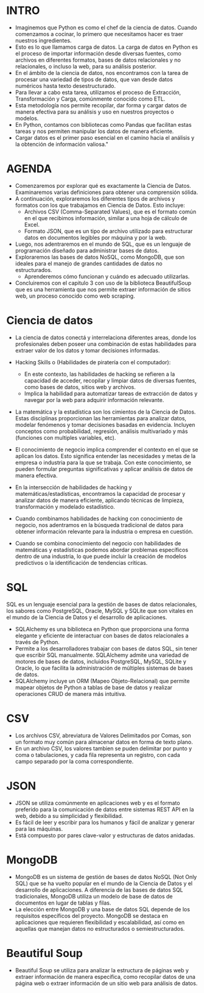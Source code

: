 # INTRO
- Imaginemos que Python es como el chef de la ciencia de datos. Cuando comenzamos a cocinar, lo primero que necesitamos hacer es traer nuestros ingredientes.
- Esto es lo que llamamos carga de datos. La carga de datos en Python es el proceso de importar información desde diversas fuentes, como archivos en diferentes formatos, bases de datos relacionales y no relacionales, o incluso la web, para su análisis posterior.
- En el ámbito de la ciencia de datos, nos encontramos con la tarea de procesar una variedad de tipos de datos, que van desde datos numéricos hasta texto desestructurado.
- Para llevar a cabo esta tarea, utilizamos el proceso de Extracción, Transformación y Carga, comúnmente conocido como ETL.
- Esta metodología nos permite recopilar, dar forma y cargar datos de manera efectiva para su análisis y uso en nuestros proyectos o modelos.
- En Python, contamos con bibliotecas como Pandas que facilitan estas tareas y nos permiten manipular los datos de manera eficiente.
- Cargar datos es el primer paso esencial en el camino hacia el análisis y la obtención de información valiosa."

# AGENDA
- Comenzaremos por explorar qué es exactamente la Ciencia de Datos. Examinaremos varias definiciones para obtener una comprensión sólida.
- A continuación, exploraremos los diferentes tipos de archivos y formatos con los que trabajamos en Ciencia de Datos. Esto incluye:
    - Archivos CSV (Comma-Separated Values), que es el formato común en el que recibimos información, similar a una hoja de cálculo de Excel.
    - Formato JSON, que es un tipo de archivo utilizado para estructurar datos en documentos legibles por máquina y por la web.
- Luego, nos adentraremos en el mundo de SQL, que es un lenguaje de programación diseñado para administrar bases de datos.
- Exploraremos las bases de datos NoSQL, como MongoDB, que son ideales para el manejo de grandes cantidades de datos no estructurados.
    - Aprenderemos cómo funcionan y cuándo es adecuado utilizarlas.
- Concluiremos con el capitulo 3 con uso de la biblioteca BeautifulSoup que es una herramienta que nos permite extraer información de sitios web, un proceso conocido como web scraping.

# Ciencia de datos
- La ciencia de datos conectá y interrelaciona diferentes areas, donde los profesionales deben poseer una combinación de estas habilidades para extraer valor de los datos y tomar decisiones informadas.
  
- Hacking Skills o (Habilidades de piratería con el computador):
    - En este contexto, las habilidades de hacking se refieren a la capacidad de acceder, recopilar y limpiar datos de diversas fuentes, como bases de datos, sitios web y archivos.
    - Implica la habilidad para automatizar tareas de extracción de datos y navegar por la web para adquirir información relevante.
- La matemática y la estadística son los cimientos de la Ciencia de Datos. Estas disciplinas proporcionan las herramientas para analizar datos, modelar fenómenos y tomar decisiones basadas en evidencia. Incluyen conceptos como probabilidad, regresión, análisis multivariado y más (funciones con multiples variables, etc).
- El conocimiento de negocio implica comprender el contexto en el que se aplican los datos. Esto significa entender las necesidades y metas de la empresa o industria para la que se trabaja. Con este conocimiento, se pueden formular preguntas significativas y aplicar análisis de datos de manera efectiva.
  
- En la intersección de habilidades de hacking y matemáticas/estadísticas, encontramos la capacidad de procesar y analizar datos de manera eficiente, aplicando técnicas de limpieza, transformación y modelado estadístico.
- Cuando combinamos habilidades de hacking con conocimiento de negocio, nos adentramos en la búsqueda tradicional de datos para obtener información relevante para la industria o empresa en cuestión.
- Cuando se combina conocimiento del negocio con habilidades de matemáticas y estadísticas podemos  abordar problemas específicos dentro de una industria, lo que puede incluir la creación de modelos predictivos o la identificación de tendencias críticas.

# SQL
SQL es un lenguaje esencial para la gestión de bases de datos relacionales, los sabores como PostgreSQL, Oracle, MySQL y SQLite que son vitales en el mundo de la Ciencia de Datos y el desarrollo de aplicaciones.

- SQLAlchemy es una biblioteca en Python que proporciona una forma elegante y eficiente de interactuar con bases de datos relacionales a través de Python.
- Permite a los desarrolladores trabajar con bases de datos SQL, sin tener que escribir SQL manualmente. SQLAlchemy admite una variedad de motores de bases de datos, incluidos PostgreSQL, MySQL, SQLite y Oracle, lo que facilita la administración de múltiples sistemas de bases de datos.
- SQLAlchemy incluye un ORM (Mapeo Objeto-Relacional) que permite mapear objetos de Python a tablas de base de datos y realizar operaciones CRUD de manera más intuitiva.

# CSV
- Los archivos CSV, abreviatura de Valores Delimitados por Comas, son un formato muy común para almacenar datos en forma de texto plano.
- En un archivo CSV, los valores tambien se puden delimitar por punto y coma o tabulaciones, y cada fila representa un registro, con cada campo separado por la coma correspondiente.

# JSON 
- JSON se utiliza comúnmente en aplicaciones web y es el formato preferido para la comunicación de datos entre sistemas REST API en la web, debido a su simplicidad y flexibilidad.
- Es fácil de leer y escribir para los humanos y fácil de analizar y generar para las máquinas.
- Está compuesto por pares clave-valor y estructuras de datos anidadas.

# MongoDB
- MongoDB es un sistema de gestión de bases de datos NoSQL (Not Only SQL) que se ha vuelto popular en el mundo de la Ciencia de Datos y el desarrollo de aplicaciones. A diferencia de las bases de datos SQL tradicionales, MongoDB utiliza un modelo de base de datos de documentos en lugar de tablas y filas.
- La elección entre MongoDB y una base de datos SQL depende de los requisitos específicos del proyecto. MongoDB se destaca en aplicaciones que requieren flexibilidad y escalabilidad, así como en aquellas que manejan datos no estructurados o semiestructurados.

# Beautiful Soup
- Beautiful Soup se utiliza para analizar la estructura de páginas web y extraer información de manera específica, como recopilar datos de una página web o extraer información de un sitio web para análisis de datos.